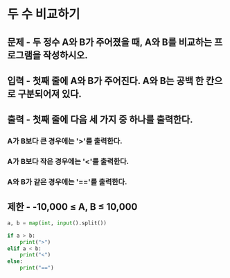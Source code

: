 # 두 수 비교하기
## 문제 - 두 정수 A와 B가 주어졌을 때, A와 B를 비교하는 프로그램을 작성하시오.

## 입력 - 첫째 줄에 A와 B가 주어진다. A와 B는 공백 한 칸으로 구분되어져 있다.

## 출력 - 첫째 줄에 다음 세 가지 중 하나를 출력한다.
### A가 B보다 큰 경우에는 '>'를 출력한다.
### A가 B보다 작은 경우에는 '<'를 출력한다.
### A와 B가 같은 경우에는 '=='를 출력한다.

## 제한 - -10,000 ≤ A, B ≤ 10,000

```python
a, b = map(int, input().split())

if a > b:
    print(">")
elif a < b:
    print("<")
else:
    print("==")
```